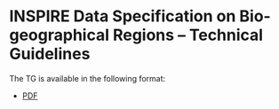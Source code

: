 # INSPIRE Data Specification on Bio-geographical Regions – Technical Guidelines

The TG is available in the following format:
* [PDF](dataspecification_br.pdf)
